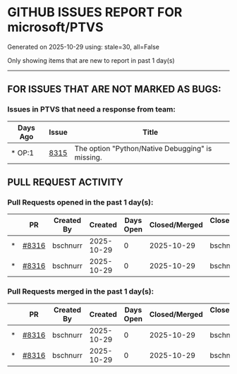 
# GITHUB ISSUES REPORT FOR microsoft/PTVS


Generated on 2025-10-29 using: stale=30, all=False


Only showing items that are new to report in past 1 day(s)


---

## FOR ISSUES THAT ARE NOT MARKED AS BUGS:


### Issues in PTVS that need a response from team:

| Days Ago | Issue | Title |
| --- | --- | --- |
 | \* OP:1  |[8315](https://github.com/microsoft/PTVS/issues/8315 "The option &quot;Python/Native Debugging&quot; is missing.")  |The option "Python/Native Debugging" is missing. |

## PULL REQUEST ACTIVITY


### Pull Requests opened in the past 1 day(s):

| | PR | Created By | Created | Days Open | Closed/Merged | Closed/Merged By |
| --- | --- | --- | --- | --- | --- | --- |
| \* | [#8316](https://github.com/microsoft/PTVS/pull/8316) | bschnurr | 2025-10-29 | 0 | 2025-10-29 | bschnurr |
| \* | [#8316](https://github.com/microsoft/PTVS/pull/8316) | bschnurr | 2025-10-29 | 0 | 2025-10-29 | bschnurr |

### Pull Requests merged in the past 1 day(s):

| | PR | Created By | Created | Days Open | Closed/Merged | Closed/Merged By |
| --- | --- | --- | --- | --- | --- | --- |
| \* | [#8316](https://github.com/microsoft/PTVS/pull/8316) | bschnurr | 2025-10-29 | 0 | 2025-10-29 | bschnurr |
| \* | [#8316](https://github.com/microsoft/PTVS/pull/8316) | bschnurr | 2025-10-29 | 0 | 2025-10-29 | bschnurr |




















